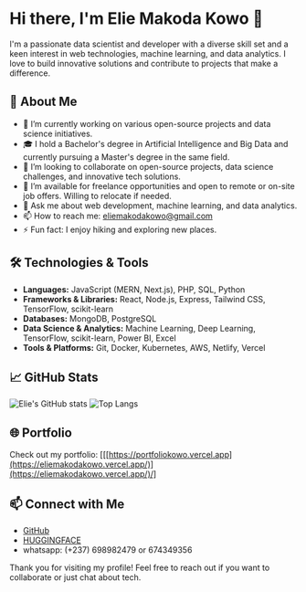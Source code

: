 # Hi there, I'm Elie Makoda Kowo 👋

I'm a passionate data scientist and developer with a diverse skill set and a keen interest in web technologies, machine learning, and data analytics. I love to build innovative solutions and contribute to projects that make a difference.

## 🚀 About Me

- 🔭 I’m currently working on various open-source projects and data science initiatives.
- 🎓 I hold a Bachelor's degree in Artificial Intelligence and Big Data and currently pursuing a Master's degree in the same field.
- 👯 I’m looking to collaborate on open-source projects, data science challenges, and innovative tech solutions.
- 💼 I’m available for freelance opportunities and open to remote or on-site job offers. Willing to relocate if needed.
- 💬 Ask me about web development, machine learning, and data analytics.
- 📫 How to reach me: [eliemakodakowo@gmail.com](mailto:eliemakodakowo@gmail.com)
- ⚡ Fun fact: I enjoy hiking and exploring new places.

## 🛠️ Technologies & Tools

- **Languages:** JavaScript (MERN, Next.js), PHP, SQL, Python
- **Frameworks & Libraries:** React, Node.js, Express, Tailwind CSS, TensorFlow, scikit-learn
- **Databases:** MongoDB, PostgreSQL
- **Data Science & Analytics:** Machine Learning, Deep Learning, TensorFlow, scikit-learn, Power BI, Excel
- **Tools & Platforms:** Git, Docker, Kubernetes, AWS, Netlify, Vercel

## 📈 GitHub Stats

![Elie's GitHub stats](https://github-readme-stats.vercel.app/api?username=eliemakoda&show_icons=true&theme=radical)
![Top Langs](https://github-readme-stats.vercel.app/api/top-langs/?username=eliemakoda&layout=compact&theme=radical)

## 🌐 Portfolio

Check out my portfolio: [[[https://portfoliokowo.vercel.app](https://eliemakodakowo.vercel.app/)](https://eliemakodakowo.vercel.app/)/] 

## 📫 Connect with Me
- [GitHub](https://github.com/eliemakoda)
- [HUGGINGFACE](https://huggingface.co/ElieMark)
- whatsapp: (+237) 698982479 or 674349356

Thank you for visiting my profile! Feel free to reach out if you want to collaborate or just chat about tech.
